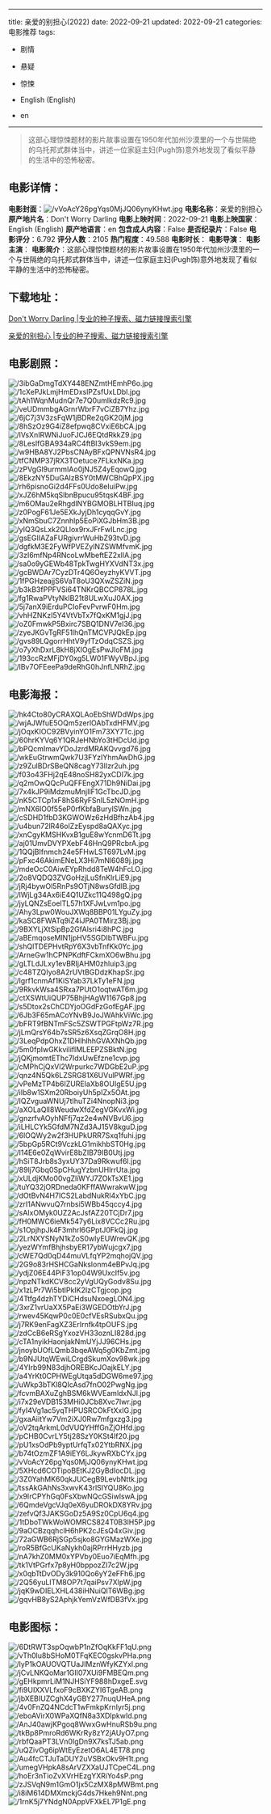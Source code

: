
---
title: 亲爱的别担心(2022)
date: 2022-09-21
updated: 2022-09-21
categories: 电影推荐
tags:
- 剧情
- 悬疑
- 惊悚

- English (English)
- en
---


> 这部心理惊悚题材的影片故事设置在1950年代加州沙漠里的一个与世隔绝的乌托邦式群体当中，讲述一位家庭主妇(Pugh饰)意外地发现了看似平静的生活中的恐怖秘密。

## **电影详情**：

**电影封面**：<img src="https://image.tmdb.org/t/p/w200/vVoAcY26pgYqs0MjJQ06ynyKHwt.jpg" alt="/vVoAcY26pgYqs0MjJQ06ynyKHwt.jpg" title="/vVoAcY26pgYqs0MjJQ06ynyKHwt.jpg">
**电影名称**：亲爱的别担心
**原产地片名**：Don't Worry Darling
**电影上映时间**：2022-09-21
**电影上映国家**：English (English)
**原产地语言**：en
**包含成人内容**：False
**是否纪录片**：False
**电影评分**：6.792
**评分人数**：2105
**热门程度**：49.588
**电影时长**：
**电影导演**：
**电影主演**：
**电影简介**：这部心理惊悚题材的影片故事设置在1950年代加州沙漠里的一个与世隔绝的乌托邦式群体当中，讲述一位家庭主妇(Pugh饰)意外地发现了看似平静的生活中的恐怖秘密。

## **下载地址**：
[Don't Worry Darling |专业的种子搜索、磁力链接搜索引擎](https://movie.amd794.com:2083/?search=Don%27t%20Worry%20Darling&ordering=&mode=match_phrase&page_size=10&page=1)

[亲爱的别担心 |专业的种子搜索、磁力链接搜索引擎](https://movie.amd794.com:2083/?search=%E4%BA%B2%E7%88%B1%E7%9A%84%E5%88%AB%E6%8B%85%E5%BF%83&ordering=&mode=match_phrase&page_size=10&page=1)
 

## **电影剧照**：
<img src="https://image.tmdb.org/t/p/original/3ibGaDmgTdXY448ENZmtHEmhP6o.jpg" alt="/3ibGaDmgTdXY448ENZmtHEmhP6o.jpg" title="/3ibGaDmgTdXY448ENZmtHEmhP6o.jpg"><img src="https://image.tmdb.org/t/p/original/1cXePJkLmjHmEDxslPZsfUxLDbI.jpg" alt="/1cXePJkLmjHmEDxslPZsfUxLDbI.jpg" title="/1cXePJkLmjHmEDxslPZsfUxLDbI.jpg"><img src="https://image.tmdb.org/t/p/original/tAh1WqnMudnQr7e7Q0umlkdzRc9.jpg" alt="/tAh1WqnMudnQr7e7Q0umlkdzRc9.jpg" title="/tAh1WqnMudnQr7e7Q0umlkdzRc9.jpg"><img src="https://image.tmdb.org/t/p/original/veUDmmbgAGrnrWbrF7vCiZB7Yhz.jpg" alt="/veUDmmbgAGrnrWbrF7vCiZB7Yhz.jpg" title="/veUDmmbgAGrnrWbrF7vCiZB7Yhz.jpg"><img src="https://image.tmdb.org/t/p/original/6jC7j3V3zsFqW1jBDRe2qGK20jM.jpg" alt="/6jC7j3V3zsFqW1jBDRe2qGK20jM.jpg" title="/6jC7j3V3zsFqW1jBDRe2qGK20jM.jpg"><img src="https://image.tmdb.org/t/p/original/8hSzOz9G4iZ8efpwq8CVxiE6bCA.jpg" alt="/8hSzOz9G4iZ8efpwq8CVxiE6bCA.jpg" title="/8hSzOz9G4iZ8efpwq8CVxiE6bCA.jpg"><img src="https://image.tmdb.org/t/p/original/lVsXnIRWNiJuoFJCJ6EQtdRkkZ9.jpg" alt="/lVsXnIRWNiJuoFJCJ6EQtdRkkZ9.jpg" title="/lVsXnIRWNiJuoFJCJ6EQtdRkkZ9.jpg"><img src="https://image.tmdb.org/t/p/original/8LesIfGBA934aRC4ftBI3vkS9em.jpg" alt="/8LesIfGBA934aRC4ftBI3vkS9em.jpg" title="/8LesIfGBA934aRC4ftBI3vkS9em.jpg"><img src="https://image.tmdb.org/t/p/original/w9HBA8YJ2PbsCNAyBFxQPNVNsR4.jpg" alt="/w9HBA8YJ2PbsCNAyBFxQPNVNsR4.jpg" title="/w9HBA8YJ2PbsCNAyBFxQPNVNsR4.jpg"><img src="https://image.tmdb.org/t/p/original/tfCNMP37jRX3TOetuce7FLkxNKa.jpg" alt="/tfCNMP37jRX3TOetuce7FLkxNKa.jpg" title="/tfCNMP37jRX3TOetuce7FLkxNKa.jpg"><img src="https://image.tmdb.org/t/p/original/zPVgGl9urmmIAo0jNJ5Z4yEqowQ.jpg" alt="/zPVgGl9urmmIAo0jNJ5Z4yEqowQ.jpg" title="/zPVgGl9urmmIAo0jNJ5Z4yEqowQ.jpg"><img src="https://image.tmdb.org/t/p/original/8EkzNY5DuGAlzBSY0tMWCBhQpPX.jpg" alt="/8EkzNY5DuGAlzBSY0tMWCBhQpPX.jpg" title="/8EkzNY5DuGAlzBSY0tMWCBhQpPX.jpg"><img src="https://image.tmdb.org/t/p/original/rh6pisnoGi2d4FFs0Udo8eIuiPw.jpg" alt="/rh6pisnoGi2d4FFs0Udo8eIuiPw.jpg" title="/rh6pisnoGi2d4FFs0Udo8eIuiPw.jpg"><img src="https://image.tmdb.org/t/p/original/xJZ6hM5kqSlbnBpucu95tqsK4BF.jpg" alt="/xJZ6hM5kqSlbnBpucu95tqsK4BF.jpg" title="/xJZ6hM5kqSlbnBpucu95tqsK4BF.jpg"><img src="https://image.tmdb.org/t/p/original/m6OMau2eRhgdlNYBGMOBLHTBIuq.jpg" alt="/m6OMau2eRhgdlNYBGMOBLHTBIuq.jpg" title="/m6OMau2eRhgdlNYBGMOBLHTBIuq.jpg"><img src="https://image.tmdb.org/t/p/original/z0PogF61Je5EXkJyjDh1cyqqGvY.jpg" alt="/z0PogF61Je5EXkJyjDh1cyqqGvY.jpg" title="/z0PogF61Je5EXkJyjDh1cyqqGvY.jpg"><img src="https://image.tmdb.org/t/p/original/xNmSbuC7Znnhlp5EoPiXGJbHm3B.jpg" alt="/xNmSbuC7Znnhlp5EoPiXGJbHm3B.jpg" title="/xNmSbuC7Znnhlp5EoPiXGJbHm3B.jpg"><img src="https://image.tmdb.org/t/p/original/yIQ3QsLxk2QLlox9rxJFrFwILnc.jpg" alt="/yIQ3QsLxk2QLlox9rxJFrFwILnc.jpg" title="/yIQ3QsLxk2QLlox9rxJFrFwILnc.jpg"><img src="https://image.tmdb.org/t/p/original/gsEGIIAZaFURgivrrWuHbZ93tvD.jpg" alt="/gsEGIIAZaFURgivrrWuHbZ93tvD.jpg" title="/gsEGIIAZaFURgivrrWuHbZ93tvD.jpg"><img src="https://image.tmdb.org/t/p/original/dgfkM3E2FyWfPVEZylNZSWMfvmK.jpg" alt="/dgfkM3E2FyWfPVEZylNZSWMfvmK.jpg" title="/dgfkM3E2FyWfPVEZylNZSWMfvmK.jpg"><img src="https://image.tmdb.org/t/p/original/3zI6mfNp4RNcoLwMbeftEZ2xllA.jpg" alt="/3zI6mfNp4RNcoLwMbeftEZ2xllA.jpg" title="/3zI6mfNp4RNcoLwMbeftEZ2xllA.jpg"><img src="https://image.tmdb.org/t/p/original/sa0o9yGEWb48TpkTwgHYXVdNT3x.jpg" alt="/sa0o9yGEWb48TpkTwgHYXVdNT3x.jpg" title="/sa0o9yGEWb48TpkTwgHYXVdNT3x.jpg"><img src="https://image.tmdb.org/t/p/original/gcBWDAr7CyzDTr4Q6OeyzhyKVVT.jpg" alt="/gcBWDAr7CyzDTr4Q6OeyzhyKVVT.jpg" title="/gcBWDAr7CyzDTr4Q6OeyzhyKVVT.jpg"><img src="https://image.tmdb.org/t/p/original/1fPGHzeajjS6VaT8oU3QXwZSZiN.jpg" alt="/1fPGHzeajjS6VaT8oU3QXwZSZiN.jpg" title="/1fPGHzeajjS6VaT8oU3QXwZSZiN.jpg"><img src="https://image.tmdb.org/t/p/original/b3kB3fPPFVSi64TNKrQBCCP878L.jpg" alt="/b3kB3fPPFVSi64TNKrQBCCP878L.jpg" title="/b3kB3fPPFVSi64TNKrQBCCP878L.jpg"><img src="https://image.tmdb.org/t/p/original/fg1RwaPVtyNkIB21t8ULwXuJ0AX.jpg" alt="/fg1RwaPVtyNkIB21t8ULwXuJ0AX.jpg" title="/fg1RwaPVtyNkIB21t8ULwXuJ0AX.jpg"><img src="https://image.tmdb.org/t/p/original/5j7anX9iErduPCIoFevPvrwF0Hm.jpg" alt="/5j7anX9iErduPCIoFevPvrwF0Hm.jpg" title="/5j7anX9iErduPCIoFevPvrwF0Hm.jpg"><img src="https://image.tmdb.org/t/p/original/vhHZNKzI5Y4VtVbTx7fQxKM1gjJ.jpg" alt="/vhHZNKzI5Y4VtVbTx7fQxKM1gjJ.jpg" title="/vhHZNKzI5Y4VtVbTx7fQxKM1gjJ.jpg"><img src="https://image.tmdb.org/t/p/original/oZ0FmwkP5Bxirc7SBQ1DNV7eI36.jpg" alt="/oZ0FmwkP5Bxirc7SBQ1DNV7eI36.jpg" title="/oZ0FmwkP5Bxirc7SBQ1DNV7eI36.jpg"><img src="https://image.tmdb.org/t/p/original/zyeJKGvTgRF51lhQnTMCVPJQkEp.jpg" alt="/zyeJKGvTgRF51lhQnTMCVPJQkEp.jpg" title="/zyeJKGvTgRF51lhQnTMCVPJQkEp.jpg"><img src="https://image.tmdb.org/t/p/original/gvs89LQgorrHhtV9yfTzOdqCSZS.jpg" alt="/gvs89LQgorrHhtV9yfTzOdqCSZS.jpg" title="/gvs89LQgorrHhtV9yfTzOdqCSZS.jpg"><img src="https://image.tmdb.org/t/p/original/o7yXhDxrL8kH8jXIOgEsPwJloFM.jpg" alt="/o7yXhDxrL8kH8jXIOgEsPwJloFM.jpg" title="/o7yXhDxrL8kH8jXIOgEsPwJloFM.jpg"><img src="https://image.tmdb.org/t/p/original/193ccRzMFjDY0xg5LW01FWyVBpJ.jpg" alt="/193ccRzMFjDY0xg5LW01FWyVBpJ.jpg" title="/193ccRzMFjDY0xg5LW01FWyVBpJ.jpg"><img src="https://image.tmdb.org/t/p/original/lBv7OFEeePa9deRhG0hJnfLNRhZ.jpg" alt="/lBv7OFEeePa9deRhG0hJnfLNRhZ.jpg" title="/lBv7OFEeePa9deRhG0hJnfLNRhZ.jpg">

## **电影海报**：
<img src="https://image.tmdb.org/t/p/original/hk4Cto80yCRAXQLAoEbShWDdWps.jpg" alt="/hk4Cto80yCRAXQLAoEbShWDdWps.jpg" title="/hk4Cto80yCRAXQLAoEbShWDdWps.jpg"><img src="https://image.tmdb.org/t/p/original/wjAJWfuE5OQm5zerlOAbTxdHFMV.jpg" alt="/wjAJWfuE5OQm5zerlOAbTxdHFMV.jpg" title="/wjAJWfuE5OQm5zerlOAbTxdHFMV.jpg"><img src="https://image.tmdb.org/t/p/original/jOqxKIOC92BVyinYO1Fm73XY7Tc.jpg" alt="/jOqxKIOC92BVyinYO1Fm73XY7Tc.jpg" title="/jOqxKIOC92BVyinYO1Fm73XY7Tc.jpg"><img src="https://image.tmdb.org/t/p/original/60hrKYVq6Y1QRJeHNbYo3tHDcUd.jpg" alt="/60hrKYVq6Y1QRJeHNbYo3tHDcUd.jpg" title="/60hrKYVq6Y1QRJeHNbYo3tHDcUd.jpg"><img src="https://image.tmdb.org/t/p/original/bPQcmImavYDoJzrdMRAKQvvgd76.jpg" alt="/bPQcmImavYDoJzrdMRAKQvvgd76.jpg" title="/bPQcmImavYDoJzrdMRAKQvvgd76.jpg"><img src="https://image.tmdb.org/t/p/original/wkEuGtrwmQwk7U3FYzIYhmAwDhG.jpg" alt="/wkEuGtrwmQwk7U3FYzIYhmAwDhG.jpg" title="/wkEuGtrwmQwk7U3FYzIYhmAwDhG.jpg"><img src="https://image.tmdb.org/t/p/original/z9ZulBDrSBeQN8cagY73lIzr2uh.jpg" alt="/z9ZulBDrSBeQN8cagY73lIzr2uh.jpg" title="/z9ZulBDrSBeQN8cagY73lIzr2uh.jpg"><img src="https://image.tmdb.org/t/p/original/f03o43FHj2qE48noSH82yxCDI7k.jpg" alt="/f03o43FHj2qE48noSH82yxCDI7k.jpg" title="/f03o43FHj2qE48noSH82yxCDI7k.jpg"><img src="https://image.tmdb.org/t/p/original/q2mOwQQcPuQFFEngX71Dh9NiDai.jpg" alt="/q2mOwQQcPuQFFEngX71Dh9NiDai.jpg" title="/q2mOwQQcPuQFFEngX71Dh9NiDai.jpg"><img src="https://image.tmdb.org/t/p/original/7x4kJP9iMdzmuMnjIlF1GcTbcJD.jpg" alt="/7x4kJP9iMdzmuMnjIlF1GcTbcJD.jpg" title="/7x4kJP9iMdzmuMnjIlF1GcTbcJD.jpg"><img src="https://image.tmdb.org/t/p/original/nK5CTCp1xF8hS6RyFSnlL5zNOmH.jpg" alt="/nK5CTCp1xF8hS6RyFSnlL5zNOmH.jpg" title="/nK5CTCp1xF8hS6RyFSnlL5zNOmH.jpg"><img src="https://image.tmdb.org/t/p/original/mNX6IO0f55eP0rfKbfaBurylSWn.jpg" alt="/mNX6IO0f55eP0rfKbfaBurylSWn.jpg" title="/mNX6IO0f55eP0rfKbfaBurylSWn.jpg"><img src="https://image.tmdb.org/t/p/original/cSDHD1fbD3KGWOWz6zHdBfhzAb4.jpg" alt="/cSDHD1fbD3KGWOWz6zHdBfhzAb4.jpg" title="/cSDHD1fbD3KGWOWz6zHdBfhzAb4.jpg"><img src="https://image.tmdb.org/t/p/original/u4bun72lR46olZzEyspd8aQAXyc.jpg" alt="/u4bun72lR46olZzEyspd8aQAXyc.jpg" title="/u4bun72lR46olZzEyspd8aQAXyc.jpg"><img src="https://image.tmdb.org/t/p/original/xnCgyKMSHKvxB1guE8wYcnmD6Tt.jpg" alt="/xnCgyKMSHKvxB1guE8wYcnmD6Tt.jpg" title="/xnCgyKMSHKvxB1guE8wYcnmD6Tt.jpg"><img src="https://image.tmdb.org/t/p/original/aj01UmvDVYPXebF46HnQ9PRcbrA.jpg" alt="/aj01UmvDVYPXebF46HnQ9PRcbrA.jpg" title="/aj01UmvDVYPXebF46HnQ9PRcbrA.jpg"><img src="https://image.tmdb.org/t/p/original/1QQjBIfnmch24e5FHwLST697LvM.jpg" alt="/1QQjBIfnmch24e5FHwLST697LvM.jpg" title="/1QQjBIfnmch24e5FHwLST697LvM.jpg"><img src="https://image.tmdb.org/t/p/original/pFxc46AkimENeLX3Hi7mNl6089j.jpg" alt="/pFxc46AkimENeLX3Hi7mNl6089j.jpg" title="/pFxc46AkimENeLX3Hi7mNl6089j.jpg"><img src="https://image.tmdb.org/t/p/original/mdeOcC0AiwEYpRhdd8TeW4hFcLO.jpg" alt="/mdeOcC0AiwEYpRhdd8TeW4hFcLO.jpg" title="/mdeOcC0AiwEYpRhdd8TeW4hFcLO.jpg"><img src="https://image.tmdb.org/t/p/original/2o8VQDQ3ZVGoHzjLuSfnKlrLiE9.jpg" alt="/2o8VQDQ3ZVGoHzjLuSfnKlrLiE9.jpg" title="/2o8VQDQ3ZVGoHzjLuSfnKlrLiE9.jpg"><img src="https://image.tmdb.org/t/p/original/jRj4bywOl5RnPs9OTjN8wsGfdlB.jpg" alt="/jRj4bywOl5RnPs9OTjN8wsGfdlB.jpg" title="/jRj4bywOl5RnPs9OTjN8wsGfdlB.jpg"><img src="https://image.tmdb.org/t/p/original/lWjLg34Ax6iE4Q1UZkc11Q498gQ.jpg" alt="/lWjLg34Ax6iE4Q1UZkc11Q498gQ.jpg" title="/lWjLg34Ax6iE4Q1UZkc11Q498gQ.jpg"><img src="https://image.tmdb.org/t/p/original/jyLQNZsEoelTL57h1XFJwLvm1po.jpg" alt="/jyLQNZsEoelTL57h1XFJwLvm1po.jpg" title="/jyLQNZsEoelTL57h1XFJwLvm1po.jpg"><img src="https://image.tmdb.org/t/p/original/Ahy3Lpw0WouJXWq8BBP01LYguZy.jpg" alt="/Ahy3Lpw0WouJXWq8BBP01LYguZy.jpg" title="/Ahy3Lpw0WouJXWq8BBP01LYguZy.jpg"><img src="https://image.tmdb.org/t/p/original/kaSC8FWATq9iZ4iJPA0TMirz3Bj.jpg" alt="/kaSC8FWATq9iZ4iJPA0TMirz3Bj.jpg" title="/kaSC8FWATq9iZ4iJPA0TMirz3Bj.jpg"><img src="https://image.tmdb.org/t/p/original/9BXYLjXtSipBp2GfAlsri4i8hPC.jpg" alt="/9BXYLjXtSipBp2GfAlsri4i8hPC.jpg" title="/9BXYLjXtSipBp2GfAlsri4i8hPC.jpg"><img src="https://image.tmdb.org/t/p/original/aBEmqoseMlN1jpHV5SGDIbTWBFu.jpg" alt="/aBEmqoseMlN1jpHV5SGDIbTWBFu.jpg" title="/aBEmqoseMlN1jpHV5SGDIbTWBFu.jpg"><img src="https://image.tmdb.org/t/p/original/shQlTDEPHvtRpY6X3vbTnfKk0Yc.jpg" alt="/shQlTDEPHvtRpY6X3vbTnfKk0Yc.jpg" title="/shQlTDEPHvtRpY6X3vbTnfKk0Yc.jpg"><img src="https://image.tmdb.org/t/p/original/ArneGw1hCPNPKdftFCkmXO6wBhu.jpg" alt="/ArneGw1hCPNPKdftFCkmXO6wBhu.jpg" title="/ArneGw1hCPNPKdftFCkmXO6wBhu.jpg"><img src="https://image.tmdb.org/t/p/original/gLTLdJLxy1evBRIjAHM0zhluip3.jpg" alt="/gLTLdJLxy1evBRIjAHM0zhluip3.jpg" title="/gLTLdJLxy1evBRIjAHM0zhluip3.jpg"><img src="https://image.tmdb.org/t/p/original/c48TZQIyo8A2rUVtBGDdzKhapSr.jpg" alt="/c48TZQIyo8A2rUVtBGDdzKhapSr.jpg" title="/c48TZQIyo8A2rUVtBGDdzKhapSr.jpg"><img src="https://image.tmdb.org/t/p/original/lgrf1cnmAf1KiSYab37LkTy1eFN.jpg" alt="/lgrf1cnmAf1KiSYab37LkTy1eFN.jpg" title="/lgrf1cnmAf1KiSYab37LkTy1eFN.jpg"><img src="https://image.tmdb.org/t/p/original/9RkvkWsa4SRxa7PUtO1oqtwAT6m.jpg" alt="/9RkvkWsa4SRxa7PUtO1oqtwAT6m.jpg" title="/9RkvkWsa4SRxa7PUtO1oqtwAT6m.jpg"><img src="https://image.tmdb.org/t/p/original/ctXSWtUiQUP75BhjHAgW1167Gp8.jpg" alt="/ctXSWtUiQUP75BhjHAgW1167Gp8.jpg" title="/ctXSWtUiQUP75BhjHAgW1167Gp8.jpg"><img src="https://image.tmdb.org/t/p/original/s5Dtox2sChCDYjoOGdFzGofEgAF.jpg" alt="/s5Dtox2sChCDYjoOGdFzGofEgAF.jpg" title="/s5Dtox2sChCDYjoOGdFzGofEgAF.jpg"><img src="https://image.tmdb.org/t/p/original/6Jb3F65mACoYNvB9JoJWAhkViWc.jpg" alt="/6Jb3F65mACoYNvB9JoJWAhkViWc.jpg" title="/6Jb3F65mACoYNvB9JoJWAhkViWc.jpg"><img src="https://image.tmdb.org/t/p/original/bFRT9fBNTmFSc5ZSWTPGFtpWz7R.jpg" alt="/bFRT9fBNTmFSc5ZSWTPGFtpWz7R.jpg" title="/bFRT9fBNTmFSc5ZSWTPGFtpWz7R.jpg"><img src="https://image.tmdb.org/t/p/original/jLmQrsY64b7sSR5z6XsqZGrqO8H.jpg" alt="/jLmQrsY64b7sSR5z6XsqZGrqO8H.jpg" title="/jLmQrsY64b7sSR5z6XsqZGrqO8H.jpg"><img src="https://image.tmdb.org/t/p/original/3LeqPdpOhxZ1DHlhlhhGVAXNhQb.jpg" alt="/3LeqPdpOhxZ1DHlhlhhGVAXNhQb.jpg" title="/3LeqPdpOhxZ1DHlhlhhGVAXNhQb.jpg"><img src="https://image.tmdb.org/t/p/original/5m0fpIwGKkviIiflMLEEPZSBktN.jpg" alt="/5m0fpIwGKkviIiflMLEEPZSBktN.jpg" title="/5m0fpIwGKkviIiflMLEEPZSBktN.jpg"><img src="https://image.tmdb.org/t/p/original/jQKjmomtEThc7IdxUwEfzne1cvp.jpg" alt="/jQKjmomtEThc7IdxUwEfzne1cvp.jpg" title="/jQKjmomtEThc7IdxUwEfzne1cvp.jpg"><img src="https://image.tmdb.org/t/p/original/cMPhCjQxVl2Wrpurkc7WDGbE2uP.jpg" alt="/cMPhCjQxVl2Wrpurkc7WDGbE2uP.jpg" title="/cMPhCjQxVl2Wrpurkc7WDGbE2uP.jpg"><img src="https://image.tmdb.org/t/p/original/qnz4N5Qk6LZSRG81X6UVulPWRf.jpg" alt="/qnz4N5Qk6LZSRG81X6UVulPWRf.jpg" title="/qnz4N5Qk6LZSRG81X6UVulPWRf.jpg"><img src="https://image.tmdb.org/t/p/original/vPeMzTP4b6IZUREIaXb8OUIgE5U.jpg" alt="/vPeMzTP4b6IZUREIaXb8OUIgE5U.jpg" title="/vPeMzTP4b6IZUREIaXb8OUIgE5U.jpg"><img src="https://image.tmdb.org/t/p/original/iIb8w1SXm20RboiyUh5pIZx5OAt.jpg" alt="/iIb8w1SXm20RboiyUh5pIZx5OAt.jpg" title="/iIb8w1SXm20RboiyUh5pIZx5OAt.jpg"><img src="https://image.tmdb.org/t/p/original/lQZvguaWNUj7tIhuTZi4NnopNi3.jpg" alt="/lQZvguaWNUj7tIhuTZi4NnopNi3.jpg" title="/lQZvguaWNUj7tIhuTZi4NnopNi3.jpg"><img src="https://image.tmdb.org/t/p/original/aXOLaQlI8WeudwXfdZegVGKvxWi.jpg" alt="/aXOLaQlI8WeudwXfdZegVGKvxWi.jpg" title="/aXOLaQlI8WeudwXfdZegVGKvxWi.jpg"><img src="https://image.tmdb.org/t/p/original/gnzrfvAOyhNFfj7qz2e4wNVBvU6.jpg" alt="/gnzrfvAOyhNFfj7qz2e4wNVBvU6.jpg" title="/gnzrfvAOyhNFfj7qz2e4wNVBvU6.jpg"><img src="https://image.tmdb.org/t/p/original/iLHLCYk5GfdM7NZd3AJ15V8kguD.jpg" alt="/iLHLCYk5GfdM7NZd3AJ15V8kguD.jpg" title="/iLHLCYk5GfdM7NZd3AJ15V8kguD.jpg"><img src="https://image.tmdb.org/t/p/original/6lOQWy2w2f3HUPkURR7Sxq1fuhi.jpg" alt="/6lOQWy2w2f3HUPkURR7Sxq1fuhi.jpg" title="/6lOQWy2w2f3HUPkURR7Sxq1fuhi.jpg"><img src="https://image.tmdb.org/t/p/original/5bpGp5RCt9VczkLG1mikhbST0Hg.jpg" alt="/5bpGp5RCt9VczkLG1mikhbST0Hg.jpg" title="/5bpGp5RCt9VczkLG1mikhbST0Hg.jpg"><img src="https://image.tmdb.org/t/p/original/l14E6e0ZqWvirE8bZIB79IB0Utj.jpg" alt="/l14E6e0ZqWvirE8bZIB79IB0Utj.jpg" title="/l14E6e0ZqWvirE8bZIB79IB0Utj.jpg"><img src="https://image.tmdb.org/t/p/original/hSiT8Jrb8s3yxUY37Da9Rkwuf6l.jpg" alt="/hSiT8Jrb8s3yxUY37Da9Rkwuf6l.jpg" title="/hSiT8Jrb8s3yxUY37Da9Rkwuf6l.jpg"><img src="https://image.tmdb.org/t/p/original/89lj7Gbq0SpCHugYzbnUHlrrUta.jpg" alt="/89lj7Gbq0SpCHugYzbnUHlrrUta.jpg" title="/89lj7Gbq0SpCHugYzbnUHlrrUta.jpg"><img src="https://image.tmdb.org/t/p/original/xULdjKMo00vgZliWYJ7ZOkTsXE1.jpg" alt="/xULdjKMo00vgZliWYJ7ZOkTsXE1.jpg" title="/xULdjKMo00vgZliWYJ7ZOkTsXE1.jpg"><img src="https://image.tmdb.org/t/p/original/tuYQ32jORDneda0KFffAWwrakwW.jpg" alt="/tuYQ32jORDneda0KFffAWwrakwW.jpg" title="/tuYQ32jORDneda0KFffAWwrakwW.jpg"><img src="https://image.tmdb.org/t/p/original/dOtBvN4H7ICS2LabdNukRl4xYbC.jpg" alt="/dOtBvN4H7ICS2LabdNukRl4xYbC.jpg" title="/dOtBvN4H7ICS2LabdNukRl4xYbC.jpg"><img src="https://image.tmdb.org/t/p/original/zrI1ANwvuQ7rnbsi5WBb45qccy4.jpg" alt="/zrI1ANwvuQ7rnbsi5WBb45qccy4.jpg" title="/zrI1ANwvuQ7rnbsi5WBb45qccy4.jpg"><img src="https://image.tmdb.org/t/p/original/sAIxOMyk0UZ2AcJsfAZ20TCjDr7.jpg" alt="/sAIxOMyk0UZ2AcJsfAZ20TCjDr7.jpg" title="/sAIxOMyk0UZ2AcJsfAZ20TCjDr7.jpg"><img src="https://image.tmdb.org/t/p/original/fH0MWC6ieMk547y6Lix8VCCc2Ru.jpg" alt="/fH0MWC6ieMk547y6Lix8VCCc2Ru.jpg" title="/fH0MWC6ieMk547y6Lix8VCCc2Ru.jpg"><img src="https://image.tmdb.org/t/p/original/s1OpjhpJk4F3mhrl6GPptJ0FkQj.jpg" alt="/s1OpjhpJk4F3mhrl6GPptJ0FkQj.jpg" title="/s1OpjhpJk4F3mhrl6GPptJ0FkQj.jpg"><img src="https://image.tmdb.org/t/p/original/2LrNXYSNyN1kZoS0wIyEUWrevQK.jpg" alt="/2LrNXYSNyN1kZoS0wIyEUWrevQK.jpg" title="/2LrNXYSNyN1kZoS0wIyEUWrevQK.jpg"><img src="https://image.tmdb.org/t/p/original/yezWYmfBhjhsbyER17ybWujcgx7.jpg" alt="/yezWYmfBhjhsbyER17ybWujcgx7.jpg" title="/yezWYmfBhjhsbyER17ybWujcgx7.jpg"><img src="https://image.tmdb.org/t/p/original/cWE7Qd0qD44muVLfqYP2mqhojQV.jpg" alt="/cWE7Qd0qD44muVLfqYP2mqhojQV.jpg" title="/cWE7Qd0qD44muVLfqYP2mqhojQV.jpg"><img src="https://image.tmdb.org/t/p/original/2G9o83rHSHCGaNkslonm4eBPvJq.jpg" alt="/2G9o83rHSHCGaNkslonm4eBPvJq.jpg" title="/2G9o83rHSHCGaNkslonm4eBPvJq.jpg"><img src="https://image.tmdb.org/t/p/original/ydjZ06E44PiF31op04W9UxcIf5v.jpg" alt="/ydjZ06E44PiF31op04W9UxcIf5v.jpg" title="/ydjZ06E44PiF31op04W9UxcIf5v.jpg"><img src="https://image.tmdb.org/t/p/original/npzNTkdKCV8cc2yVgUQyGodv8Su.jpg" alt="/npzNTkdKCV8cc2yVgUQyGodv8Su.jpg" title="/npzNTkdKCV8cc2yVgUQyGodv8Su.jpg"><img src="https://image.tmdb.org/t/p/original/x1zLPr7Wi5btlPkIK2IzCTgjcop.jpg" alt="/x1zLPr7Wi5btlPkIK2IzCTgjcop.jpg" title="/x1zLPr7Wi5btlPkIK2IzCTgjcop.jpg"><img src="https://image.tmdb.org/t/p/original/4Ttfg4dzhTYDiCHdsuNxoegLON4.jpg" alt="/4Ttfg4dzhTYDiCHdsuNxoegLON4.jpg" title="/4Ttfg4dzhTYDiCHdsuNxoegLON4.jpg"><img src="https://image.tmdb.org/t/p/original/3xrZ1vrUaXX5PaEi3WGEDOtbYrJ.jpg" alt="/3xrZ1vrUaXX5PaEi3WGEDOtbYrJ.jpg" title="/3xrZ1vrUaXX5PaEi3WGEDOtbYrJ.jpg"><img src="https://image.tmdb.org/t/p/original/rwev45KqwP0c0E0cfVEsRSubxQu.jpg" alt="/rwev45KqwP0c0E0cfVEsRSubxQu.jpg" title="/rwev45KqwP0c0E0cfVEsRSubxQu.jpg"><img src="https://image.tmdb.org/t/p/original/j7RK9enFagXZ3ErIrnfk4tpOUFS.jpg" alt="/j7RK9enFagXZ3ErIrnfk4tpOUFS.jpg" title="/j7RK9enFagXZ3ErIrnfk4tpOUFS.jpg"><img src="https://image.tmdb.org/t/p/original/zdCcB6eRSgYxozVH33oznLI828d.jpg" alt="/zdCcB6eRSgYxozVH33oznLI828d.jpg" title="/zdCcB6eRSgYxozVH33oznLI828d.jpg"><img src="https://image.tmdb.org/t/p/original/cTA1nyikHaonjakNmUYjJJ96CHs.jpg" alt="/cTA1nyikHaonjakNmUYjJJ96CHs.jpg" title="/cTA1nyikHaonjakNmUYjJJ96CHs.jpg"><img src="https://image.tmdb.org/t/p/original/jnoybUOfLQmb3bqeAWq5g0KbZmt.jpg" alt="/jnoybUOfLQmb3bqeAWq5g0KbZmt.jpg" title="/jnoybUOfLQmb3bqeAWq5g0KbZmt.jpg"><img src="https://image.tmdb.org/t/p/original/b9NJUtqWEwiLCrgdSkumXov98wk.jpg" alt="/b9NJUtqWEwiLCrgdSkumXov98wk.jpg" title="/b9NJUtqWEwiLCrgdSkumXov98wk.jpg"><img src="https://image.tmdb.org/t/p/original/4YIrb99N83djhOREBKcJOajkELY.jpg" alt="/4YIrb99N83djhOREBKcJOajkELY.jpg" title="/4YIrb99N83djhOREBKcJOajkELY.jpg"><img src="https://image.tmdb.org/t/p/original/a4YrKt0CPHWEgUtqa5dDGW6me97.jpg" alt="/a4YrKt0CPHWEgUtqa5dDGW6me97.jpg" title="/a4YrKt0CPHWEgUtqa5dDGW6me97.jpg"><img src="https://image.tmdb.org/t/p/original/uWkp3bTKl8QIcAsd7fnO02PwgNg.jpg" alt="/uWkp3bTKl8QIcAsd7fnO02PwgNg.jpg" title="/uWkp3bTKl8QIcAsd7fnO02PwgNg.jpg"><img src="https://image.tmdb.org/t/p/original/fcvmBAXuZghBSM6kWVEamldxNJl.jpg" alt="/fcvmBAXuZghBSM6kWVEamldxNJl.jpg" title="/fcvmBAXuZghBSM6kWVEamldxNJl.jpg"><img src="https://image.tmdb.org/t/p/original/i7x29eVDB153MHi0JCb8Xvc7Iwr.jpg" alt="/i7x29eVDB153MHi0JCb8Xvc7Iwr.jpg" title="/i7x29eVDB153MHi0JCb8Xvc7Iwr.jpg"><img src="https://image.tmdb.org/t/p/original/fyI4Vg1ac5yqTHPUSRCOkFtXxIG.jpg" alt="/fyI4Vg1ac5yqTHPUSRCOkFtXxIG.jpg" title="/fyI4Vg1ac5yqTHPUSRCOkFtXxIG.jpg"><img src="https://image.tmdb.org/t/p/original/gxaAiitYw7Vm2iXJ0Rw7mfgxzg3.jpg" alt="/gxaAiitYw7Vm2iXJ0Rw7mfgxzg3.jpg" title="/gxaAiitYw7Vm2iXJ0Rw7mfgxzg3.jpg"><img src="https://image.tmdb.org/t/p/original/oV2tqArkmL0dVUQYHffGnZjOHfd.jpg" alt="/oV2tqArkmL0dVUQYHffGnZjOHfd.jpg" title="/oV2tqArkmL0dVUQYHffGnZjOHfd.jpg"><img src="https://image.tmdb.org/t/p/original/pCHB0CvrLY5tj28SzY0KSt4lf20.jpg" alt="/pCHB0CvrLY5tj28SzY0KSt4lf20.jpg" title="/pCHB0CvrLY5tj28SzY0KSt4lf20.jpg"><img src="https://image.tmdb.org/t/p/original/pU1xsOdPb9yptUrfqTx02YtbRNX.jpg" alt="/pU1xsOdPb9yptUrfqTx02YtbRNX.jpg" title="/pU1xsOdPb9yptUrfqTx02YtbRNX.jpg"><img src="https://image.tmdb.org/t/p/original/b74tOzmZF1A9iEY6LJkywRXbCYx.jpg" alt="/b74tOzmZF1A9iEY6LJkywRXbCYx.jpg" title="/b74tOzmZF1A9iEY6LJkywRXbCYx.jpg"><img src="https://image.tmdb.org/t/p/original/vVoAcY26pgYqs0MjJQ06ynyKHwt.jpg" alt="/vVoAcY26pgYqs0MjJQ06ynyKHwt.jpg" title="/vVoAcY26pgYqs0MjJQ06ynyKHwt.jpg"><img src="https://image.tmdb.org/t/p/original/5XHcd6COTipoBEtKJ2GyBdIocDL.jpg" alt="/5XHcd6COTipoBEtKJ2GyBdIocDL.jpg" title="/5XHcd6COTipoBEtKJ2GyBdIocDL.jpg"><img src="https://image.tmdb.org/t/p/original/3Z0YahMK60qkJUCegB9LevbNttk.jpg" alt="/3Z0YahMK60qkJUCegB9LevbNttk.jpg" title="/3Z0YahMK60qkJUCegB9LevbNttk.jpg"><img src="https://image.tmdb.org/t/p/original/tssAkGAhNs3xwvK43rlSIYQU8Ko.jpg" alt="/tssAkGAhNs3xwvK43rlSIYQU8Ko.jpg" title="/tssAkGAhNs3xwvK43rlSIYQU8Ko.jpg"><img src="https://image.tmdb.org/t/p/original/x9IrCPYhGq0FsXbwNQcGSiwlswA.jpg" alt="/x9IrCPYhGq0FsXbwNQcGSiwlswA.jpg" title="/x9IrCPYhGq0FsXbwNQcGSiwlswA.jpg"><img src="https://image.tmdb.org/t/p/original/6QmdeVgcVJq0eX6yuDROkDX8YRv.jpg" alt="/6QmdeVgcVJq0eX6yuDROkDX8YRv.jpg" title="/6QmdeVgcVJq0eX6yuDROkDX8YRv.jpg"><img src="https://image.tmdb.org/t/p/original/zefvQf3JAKSGoDz5A9Sz0CpU6q4.jpg" alt="/zefvQf3JAKSGoDz5A9Sz0CpU6q4.jpg" title="/zefvQf3JAKSGoDz5A9Sz0CpU6q4.jpg"><img src="https://image.tmdb.org/t/p/original/1tDboTWkWoWOMRCS824T0B3lH5P.jpg" alt="/1tDboTWkWoWOMRCS824T0B3lH5P.jpg" title="/1tDboTWkWoWOMRCS824T0B3lH5P.jpg"><img src="https://image.tmdb.org/t/p/original/9aOCBzqqhclH6hPK2cJEsQ4xGiv.jpg" alt="/9aOCBzqqhclH6hPK2cJEsQ4xGiv.jpg" title="/9aOCBzqqhclH6hPK2cJEsQ4xGiv.jpg"><img src="https://image.tmdb.org/t/p/original/72aGWB6RjSGp5sjko8GYGMazWXe.jpg" alt="/72aGWB6RjSGp5sjko8GYGMazWXe.jpg" title="/72aGWB6RjSGp5sjko8GYGMazWXe.jpg"><img src="https://image.tmdb.org/t/p/original/roR5BfGcUKaNykh0ajRPrrHHyzb.jpg" alt="/roR5BfGcUKaNykh0ajRPrrHHyzb.jpg" title="/roR5BfGcUKaNykh0ajRPrrHHyzb.jpg"><img src="https://image.tmdb.org/t/p/original/nA7khZ0MM0xYPVby0Euo7iEqMfh.jpg" alt="/nA7khZ0MM0xYPVby0Euo7iEqMfh.jpg" title="/nA7khZ0MM0xYPVby0Euo7iEqMfh.jpg"><img src="https://image.tmdb.org/t/p/original/tk1VtPGrfx7p8yH0bppozZI7c2W.jpg" alt="/tk1VtPGrfx7p8yH0bppozZI7c2W.jpg" title="/tk1VtPGrfx7p8yH0bppozZI7c2W.jpg"><img src="https://image.tmdb.org/t/p/original/x0qbTtDvODy3k910Qo6yY2eFFh6.jpg" alt="/x0qbTtDvODy3k910Qo6yY2eFFh6.jpg" title="/x0qbTtDvODy3k910Qo6yY2eFFh6.jpg"><img src="https://image.tmdb.org/t/p/original/2Q56yuLITM8OP7t7qaiPsv7XlpW.jpg" alt="/2Q56yuLITM8OP7t7qaiPsv7XlpW.jpg" title="/2Q56yuLITM8OP7t7qaiPsv7XlpW.jpg"><img src="https://image.tmdb.org/t/p/original/jqK9wDIELXHL438iHNuiQlT6WBg.jpg" alt="/jqK9wDIELXHL438iHNuiQlT6WBg.jpg" title="/jqK9wDIELXHL438iHNuiQlT6WBg.jpg"><img src="https://image.tmdb.org/t/p/original/gqvHB8yS2AphjkYemVzWfDB3fVx.jpg" alt="/gqvHB8yS2AphjkYemVzWfDB3fVx.jpg" title="/gqvHB8yS2AphjkYemVzWfDB3fVx.jpg">

## **电影图标**：
<img src="https://image.tmdb.org/t/p/original/6DtRWT3spOqwbP1nZfOqKkFF1qU.png" alt="/6DtRWT3spOqwbP1nZfOqKkFF1qU.png" title="/6DtRWT3spOqwbP1nZfOqKkFF1qU.png"><img src="https://image.tmdb.org/t/p/original/vTh0lu8bSHoM0TFqKEC0gskvPHa.png" alt="/vTh0lu8bSHoM0TFqKEC0gskvPHa.png" title="/vTh0lu8bSHoM0TFqKEC0gskvPHa.png"><img src="https://image.tmdb.org/t/p/original/lyP1kOAUOVQTUaJIMznWfyKZYxl.png" alt="/lyP1kOAUOVQTUaJIMznWfyKZYxl.png" title="/lyP1kOAUOVQTUaJIMznWfyKZYxl.png"><img src="https://image.tmdb.org/t/p/original/jCvLNKQoMar1GIl07XUi9FMBEQm.png" alt="/jCvLNKQoMar1GIl07XUi9FMBEQm.png" title="/jCvLNKQoMar1GIl07XUi9FMBEQm.png"><img src="https://image.tmdb.org/t/p/original/gEHkpmrLiM1NJHSiYF988hDxgeE.svg" alt="/gEHkpmrLiM1NJHSiYF988hDxgeE.svg" title="/gEHkpmrLiM1NJHSiYF988hDxgeE.svg"><img src="https://image.tmdb.org/t/p/original/fi9UIXXVLfxoF9cBXKZYI6TgeAB.png" alt="/fi9UIXXVLfxoF9cBXKZYI6TgeAB.png" title="/fi9UIXXVLfxoF9cBXKZYI6TgeAB.png"><img src="https://image.tmdb.org/t/p/original/jbXEBIUZCghX4yGBY277nuqUHeA.png" alt="/jbXEBIUZCghX4yGBY277nuqUHeA.png" title="/jbXEBIUZCghX4yGBY277nuqUHeA.png"><img src="https://image.tmdb.org/t/p/original/4v0FnZQ4NCdcT1wFmkpKrnIyr5j.png" alt="/4v0FnZQ4NCdcT1wFmkpKrnIyr5j.png" title="/4v0FnZQ4NCdcT1wFmkpKrnIyr5j.png"><img src="https://image.tmdb.org/t/p/original/eboAVirX0WPaXQfN8a3XDIpkwId.png" alt="/eboAVirX0WPaXQfN8a3XDIpkwId.png" title="/eboAVirX0WPaXQfN8a3XDIpkwId.png"><img src="https://image.tmdb.org/t/p/original/AnJ40awjKPgoq8WwxGwHnuRSb9u.png" alt="/AnJ40awjKPgoq8WwxGwHnuRSb9u.png" title="/AnJ40awjKPgoq8WwxGwHnuRSb9u.png"><img src="https://image.tmdb.org/t/p/original/tkBp8PmroRd6WKrRy8zY2jAUyO7.png" alt="/tkBp8PmroRd6WKrRy8zY2jAUyO7.png" title="/tkBp8PmroRd6WKrRy8zY2jAUyO7.png"><img src="https://image.tmdb.org/t/p/original/rbfQaaPT3LVn0IgDn9X7ksTJ5ab.png" alt="/rbfQaaPT3LVn0IgDn9X7ksTJ5ab.png" title="/rbfQaaPT3LVn0IgDn9X7ksTJ5ab.png"><img src="https://image.tmdb.org/t/p/original/uQZivOg6ipWtEyEzetO6AL4ET78.png" alt="/uQZivOg6ipWtEyEzetO6AL4ET78.png" title="/uQZivOg6ipWtEyEzetO6AL4ET78.png"><img src="https://image.tmdb.org/t/p/original/Au4fcCTJuTaDUY2uVSBxOkv9H1t.png" alt="/Au4fcCTJuTaDUY2uVSBxOkv9H1t.png" title="/Au4fcCTJuTaDUY2uVSBxOkv9H1t.png"><img src="https://image.tmdb.org/t/p/original/umegVHpkA8sArVZXXaUJTCpeC4L.png" alt="/umegVHpkA8sArVZXXaUJTCpeC4L.png" title="/umegVHpkA8sArVZXXaUJTCpeC4L.png"><img src="https://image.tmdb.org/t/p/original/hoEr3nTioZvXVrHEzgYXRiYo4sP.png" alt="/hoEr3nTioZvXVrHEzgYXRiYo4sP.png" title="/hoEr3nTioZvXVrHEzgYXRiYo4sP.png"><img src="https://image.tmdb.org/t/p/original/zJSVqN9m1GmO1jx5CzMX8pMWBmt.png" alt="/zJSVqN9m1GmO1jx5CzMX8pMWBmt.png" title="/zJSVqN9m1GmO1jx5CzMX8pMWBmt.png"><img src="https://image.tmdb.org/t/p/original/i8iM614DMXmckjG4ds7Hkeh9Nnt.png" alt="/i8iM614DMXmckjG4ds7Hkeh9Nnt.png" title="/i8iM614DMXmckjG4ds7Hkeh9Nnt.png"><img src="https://image.tmdb.org/t/p/original/1rnK5j7YNdgN0AppVFXkEL7P1gE.png" alt="/1rnK5j7YNdgN0AppVFXkEL7P1gE.png" title="/1rnK5j7YNdgN0AppVFXkEL7P1gE.png">
